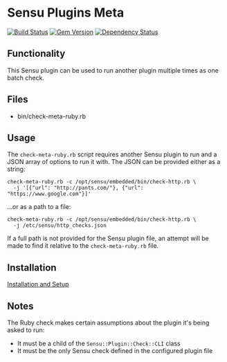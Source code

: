 Sensu Plugins Meta
==================

[![Build Status](https://img.shields.io/travis/socrata-platform/sensu-plugins-meta.svg)][travis]
[![Gem Version](https://img.shields.io/gem/v/sensu-plugins-meta.svg)][rubygems]
[![Dependency Status](https://gemnasium.com/socrata-platform/sensu-plugins-meta.svg)][gemnasium]

[travis]: https://travis-ci.org/socrata-platform/sensu-plugins-meta
[rubygems]: https://rubygems.org/gems/sensu-plugins-meta
[gemnasium]: https://gemnasium.com/socrata-platform/sensu-plugins-meta

Functionality
-------------

This Sensu plugin can be used to run another plugin multiple times as one
batch check.

Files
-----

* bin/check-meta-ruby.rb

Usage
-----

The `check-meta-ruby.rb` script requires another Sensu plugin to run and a JSON
array of options to run it with. The JSON can be provided either as a string:

    check-meta-ruby.rb -c /opt/sensu/embedded/bin/check-http.rb \
      -j '[{"url": "http://pants.com/"}, {"url": "https://www.google.com"}]'

...or as a path to a file:

    check-meta-ruby.rb -c /opt/sensu/embedded/bin/check-http.rb \
      -j /etc/sensu/http_checks.json

If a full path is not provided for the Sensu plugin file, an attempt will be
made to find it relative to the `check-meta-ruby.rb` file.

Installation
------------

[Installation and Setup](http://sensu-plugins.io/docs/installation_instructions.html)

Notes
-----

The Ruby check makes certain assumptions about the plugin it's being asked to
run:

* It must be a child of the `Sensu::Plugin::Check::CLI` class
* It must be the only Sensu check defined in the configured plugin file
